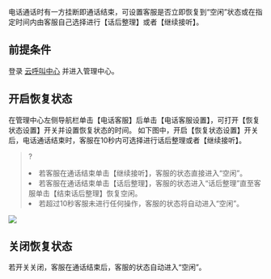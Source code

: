 电话通话时有一方挂断即通话结束，可设置客服是否立即恢复到“空闲”状态或在指定时间内由客服自己选择进行【话后整理】或者【继续接听】。
## 前提条件
登录 [云呼叫中心](https://tccc.qcloud.com/login) 并进入管理中心。

## 开启恢复状态
在管理中心左侧导航栏单击【电话客服】后单击【电话客服设置】，可打开【恢复状态设置】开关并设置恢复状态的时间。
如下图中，开启【恢复状态设置】开关后，电话通话结束时，客服在10秒内可选择进行话后整理或者【继续接听】。
>?<li>若客服在通话结束单击【继续接听】，客服的状态直接进入“空闲”。<li>若客服在通话结束单击【话后整理】，客服的状态进入“话后整理”直至客服单击【结束话后整理】恢复空闲。<li>若超过10秒客服未进行任何操作，客服的状态将自动进入“空闲”。
>
![](https://main.qcloudimg.com/raw/e98183e72a64339798e1274aa9ca6b8a.png)
## 关闭恢复状态
若开关关闭，客服在通话结束后，客服的状态自动进入“空闲”。
